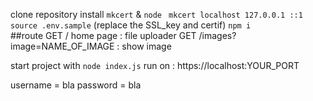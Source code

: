 clone repository
install `mkcert` & `node `
`mkcert localhost 127.0.0.1 ::1`
`source .env.sample` (replace the SSL_key and certif)
`npm i`  
##route
GET / home page : file uploader
GET /images?image=NAME_OF_IMAGE : show image

start project with `node index.js`
run on : https://localhost:YOUR_PORT

username = bla
password = bla